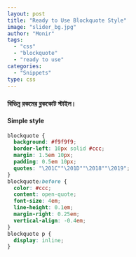 ```yaml
---
layout: post
title: "Ready to Use Blockquote Style"
image: "slider_bg.jpg"
author: "Monir"
tags:
  - "css"
  - "blockquote"
  - "ready to use"
categories:
  - "Snippets"
type: css  
---
```


### বিভিন্ন রকমের ব্লককোট স্টাইল।

#### Simple style

```css
blockquote {
  background: #f9f9f9;
  border-left: 10px solid #ccc;
  margin: 1.5em 10px;
  padding: 0.5em 10px;
  quotes: "\201C""\201D""\2018""\2019";
}
blockquote:before {
  color: #ccc;
  content: open-quote;
  font-size: 4em;
  line-height: 0.1em;
  margin-right: 0.25em;
  vertical-align: -0.4em;
}
blockquote p {
  display: inline;
}
```
